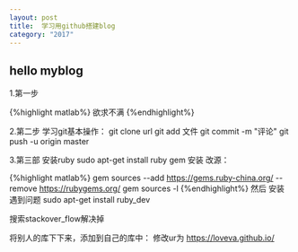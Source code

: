 ```yaml
---
layout: post
title:  学习用github搭建blog
category: "2017"
---
```


<h2 id="tagline">hello myblog</h2>

1.第一步


{%highlight matlab%}
欲求不满
{%endhighlight%}

2.第二步
学习git基本操作：
git clone url
git add 文件
git commit -m "评论"
git push -u origin master

3.第三部
安装ruby
sudo apt-get install ruby
gem 安装
改源：

{%highlight matlab%}
gem sources --add https://gems.ruby-china.org/ --remove https://rubygems.org/
gem sources -l
{%endhighlight%}
然后
安装遇到问题
sudo apt-get install ruby_dev

搜索stackover_flow解决掉

将别人的库下下来，添加到自己的库中：
修改ur为
https://loveva.github.io/
